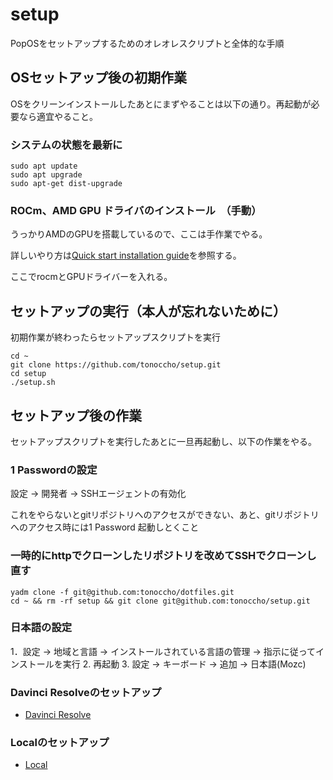 # setup

PopOSをセットアップするためのオレオレスクリプトと全体的な手順

## OSセットアップ後の初期作業

OSをクリーンインストールしたあとにまずやることは以下の通り。再起動が必要なら適宜やること。

### システムの状態を最新に

```
sudo apt update
sudo apt upgrade
sudo apt-get dist-upgrade
```


### ROCm、AMD GPU ドライバのインストール　（手動）

うっかりAMDのGPUを搭載しているので、ここは手作業でやる。

詳しいやり方は[Quick start installation guide](https://rocm.docs.amd.com/projects/install-on-linux/en/latest/install/quick-start.html)を参照する。

ここでrocmとGPUドライバーを入れる。

## セットアップの実行（本人が忘れないために）

初期作業が終わったらセットアップスクリプトを実行

```
cd ~
git clone https://github.com/tonoccho/setup.git 
cd setup
./setup.sh
```

## セットアップ後の作業

セットアップスクリプトを実行したあとに一旦再起動し、以下の作業をやる。

### 1 Passwordの設定

設定 -> 開発者 -> SSHエージェントの有効化

これをやらないとgitリポジトリへのアクセスができない、あと、gitリポジトリへのアクセス時には1 Password 起動しとくこと

### 一時的にhttpでクローンしたリポジトリを改めてSSHでクローンし直す

```
yadm clone -f git@github.com:tonoccho/dotfiles.git
cd ~ && rm -rf setup && git clone git@github.com:tonoccho/setup.git
```
### 日本語の設定

1．設定 -> 地域と言語 -> インストールされている言語の管理 -> 指示に従ってインストールを実行
2. 再起動
3. 設定 -> キーボード -> 追加 -> 日本語(Mozc)

### Davinci Resolveのセットアップ

- [Davinci Resolve](https://www.blackmagicdesign.com/jp/products/davinciresolve)

### Localのセットアップ

- [Local](https://localwp.com/)